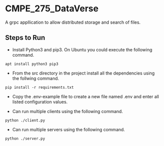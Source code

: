 # CMPE_275_DataVerse
A grpc appllication to allow distributed storage and search of files.

## Steps to Run

- Install Python3 and pip3. On Ubuntu you could execute the following command.

`apt install python3 pip3`

- From the src directory in the project install all the dependencies using the follwing command.

`pip install -r requirements.txt`

- Copy the .env-example file to create a new file named .env and enter all listed configuration values.

- Can run multiple clients using the following command.

`python ./client.py`

- Can run multiple servers using the following command.

`python ./server.py`
